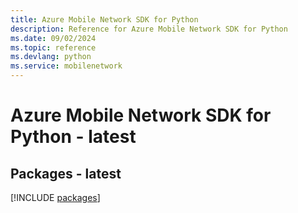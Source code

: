 ```yaml
---
title: Azure Mobile Network SDK for Python
description: Reference for Azure Mobile Network SDK for Python
ms.date: 09/02/2024
ms.topic: reference
ms.devlang: python
ms.service: mobilenetwork
---
```

# Azure Mobile Network SDK for Python - latest
## Packages - latest
[!INCLUDE [packages](mobile-network-index.md)]
